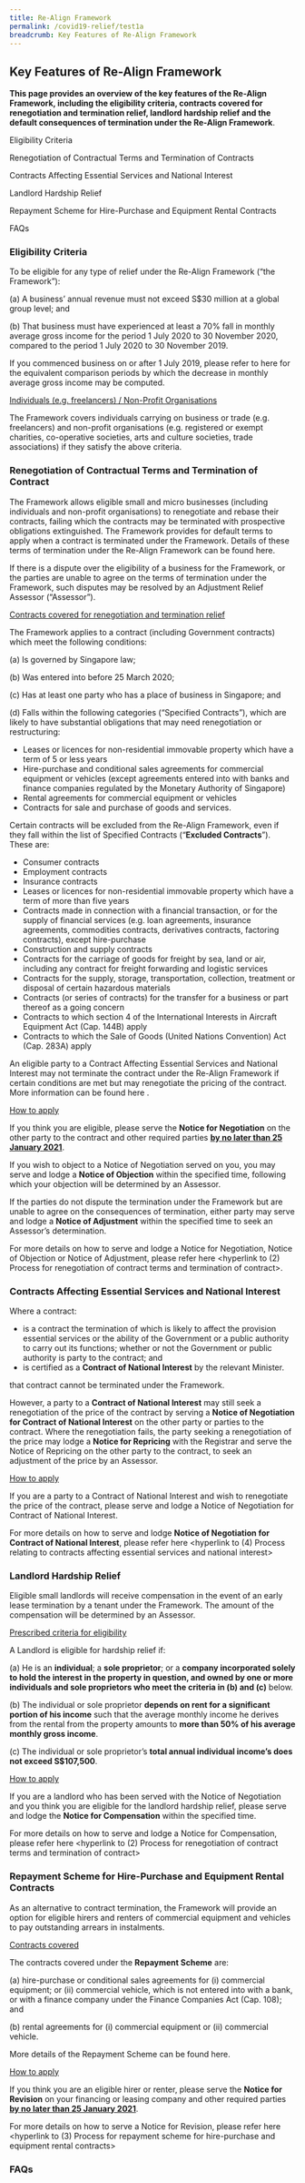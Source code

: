 ```yaml
---
title: Re-Align Framework
permalink: /covid19-relief/test1a
breadcrumb: Key Features of Re-Align Framework
---
```

## Key Features of Re-Align Framework ##

**This page provides an overview of the key features of the Re-Align Framework, including the eligibility criteria, contracts covered for renegotiation and termination relief, landlord hardship relief and the default consequences of termination under the Re-Align Framework**.

Eligibility Criteria <hyperlink> 
  
Renegotiation of Contractual Terms and Termination of Contracts <hyperlink> 
  
Contracts Affecting Essential Services and National Interest <hyperlink> 

Landlord Hardship Relief <hyperlink> 

Repayment Scheme for Hire-Purchase and Equipment Rental Contracts <hyperlink> 

FAQs <hyperlink> 
 
### Eligibility Criteria ###

To be eligible for any type of relief under the Re-Align Framework (“the Framework”):

(a) A business’ annual revenue must not exceed S$30 million at a global group level; and

(b) That business must have experienced at least a 70% fall in monthly average gross income for the period 1 July 2020 to 30 November 2020, compared to the period 1 July 2020 to 30 November 2019.

If you commenced business on or after 1 July 2019, please refer to here <hyperlink to PDF> for the equivalent comparison periods by which the decrease in monthly average gross income may be computed.

<u>Individuals (e.g. freelancers) / Non-Profit Organisations</u>

The Framework covers individuals carrying on business or trade (e.g. freelancers) and non-profit organisations (e.g. registered or exempt charities, co-operative societies, arts and culture societies, trade associations) if they satisfy the above criteria. 

### Renegotiation of Contractual Terms and Termination of Contract ###

The Framework allows eligible small and micro businesses (including individuals and non-profit organisations) to renegotiate and rebase their contracts, failing which the contracts may be terminated with prospective obligations extinguished. The Framework provides for default terms to apply when a contract is terminated under the Framework. Details of these terms of termination under the Re-Align Framework can be found here. <hyperlink to PDF of infographic>

If there is a dispute over the eligibility of a business for the Framework, or the parties are unable to agree on the terms of termination under the Framework, such disputes may be resolved by an Adjustment Relief Assessor (“Assessor”).  

<u>Contracts covered for renegotiation and termination relief</u>

The Framework applies to a contract (including Government contracts) which meet the following conditions:

(a) Is governed by Singapore law;

(b) Was entered into before 25 March 2020;

(c) Has at least one party who has a place of business in Singapore; and

(d) Falls within the following categories (“Specified Contracts”), which are likely to have substantial obligations that may need renegotiation or restructuring:

* Leases or licences for non-residential immovable property which have a term of 5 or less years
* Hire-purchase and conditional sales agreements for commercial equipment or vehicles (except agreements entered into with banks and finance companies regulated by the Monetary Authority of Singapore)
* Rental agreements for commercial equipment or vehicles
* Contracts for sale and purchase of goods and services.  

Certain contracts will be excluded from the Re-Align Framework, even if they fall within the list of Specified Contracts (“**Excluded Contracts**”). These are:

* Consumer contracts
* Employment contracts
* Insurance contracts
* Leases or licences for non-residential immovable property which have a term of more than five years
* Contracts made in connection with a financial transaction, or for the supply of financial services (e.g. loan agreements, insurance agreements, commodities contracts, derivatives contracts, factoring contracts), except hire-purchase
* Construction and supply contracts
* Contracts for the carriage of goods for freight by sea, land or air, including any contract for freight forwarding and logistic services
* Contracts for the supply, storage, transportation, collection, treatment or disposal of certain hazardous materials
* Contracts (or series of contracts) for the transfer for a business or part thereof as a going concern
* Contracts to which section 4 of the International Interests in Aircraft Equipment Act (Cap. 144B) apply
* Contracts to which the Sale of Goods (United Nations Convention) Act (Cap. 283A) apply 

An eligible party to a Contract Affecting Essential Services and National Interest may not terminate the contract under the Re-Align Framework if certain conditions are met but may renegotiate the pricing of the contract. More information can be found here <hyperlink to Contracts Affecting Essential Services and National Interest>.

<u>How to apply</u>

If you think you are eligible, please serve the **Notice for Negotiation** on the other party to the contract and other required parties **<u>by no later than 25 January 2021</u>**. 

If you wish to object to a Notice of Negotiation served on you, you may serve and lodge a **Notice of Objection** within the specified time, following which your objection will be determined by an Assessor. 

If the parties do not dispute the termination under the Framework but are unable to agree on the consequences of termination, either party may serve and lodge a **Notice of Adjustment** within the specified time to seek an Assessor’s determination. 

For more details on how to serve and lodge a Notice for Negotiation, Notice of Objection or Notice of Adjustment, please refer here <hyperlink to (2) Process for renegotiation of contract terms and termination of contract>.

### Contracts Affecting Essential Services and National Interest ###

Where a contract:

* is a contract the termination of which is likely to affect the provision essential services or the ability of the Government or a public authority to carry out its functions; whether or not the Government or public authority is party to the contract; and
* is certified as a **Contract of National Interest** by the relevant Minister.

that contract cannot be terminated under the Framework.

However, a party to a **Contract of National Interest** may still seek a renegotiation of the price of the contract by serving a **Notice of Negotiation for Contract of National Interest** on the other party or parties to the contract. Where the renegotiation fails, the party seeking a renegotiation of the price may lodge a **Notice for Repricing** with the Registrar and serve the Notice of Repricing on the other party to the contract, to seek an adjustment of the price by an Assessor. 

<u>How to apply</u>

If you are a party to a Contract of National Interest and wish to renegotiate the price of the contract, please serve and lodge a Notice of Negotiation for Contract of National Interest.

For more details on how to serve and lodge **Notice of Negotiation for Contract of National Interest**, please refer here <hyperlink to (4) Process relating to contracts affecting essential services and national interest>

### Landlord Hardship Relief ###

Eligible small landlords will receive compensation in the event of an early lease termination by a tenant under the Framework. The amount of the compensation will be determined by an Assessor.

<u>Prescribed criteria for eligibility</u>

A Landlord is eligible for hardship relief if:

(a) He is an **individual**; a **sole proprietor**; or a **company incorporated solely to hold the interest in the property in question, and owned by one or more individuals and sole proprietors who meet the criteria in (b) and (c)** below.

(b) The individual or sole proprietor **depends on rent for a significant portion of his income** such that the average monthly income he derives from the rental from the property amounts to **more than 50% of his average monthly gross income**.

(c) The individual or sole proprietor’s **total annual individual income’s does not exceed S$107,500**. 

<u>How to apply</u>

If you are a landlord who has been served with the Notice of Negotiation and you think you are eligible for the landlord hardship relief, please serve and lodge the **Notice for Compensation** within the specified time.

For more details on how to serve and lodge a Notice for Compensation, please refer here <hyperlink to (2) Process for renegotiation of contract terms and termination of contract>

### Repayment Scheme for Hire-Purchase and Equipment Rental Contracts ###

As an alternative to contract termination, the Framework will provide an option for eligible hirers and renters of commercial equipment and vehicles to pay outstanding arrears in instalments. 

<u>Contracts covered</u>

The contracts covered under the **Repayment Scheme** are:

(a) hire-purchase or conditional sales agreements for (i) commercial equipment; or (ii) commercial vehicle, which is not entered into with a bank, or with a finance company under the Finance Companies Act (Cap. 108); and

(b) rental agreements for (i) commercial equipment or (ii) commercial vehicle.

More details of the Repayment Scheme can be found here. <insert PDF document of Annex B of Press Release>
  
<u>How to apply</u>

If you think you are an eligible hirer or renter, please serve the **Notice for Revision** on your financing or leasing company and other required parties **<u>by no later than 25 January 2021</u>**. 

For more details on how to serve a Notice for Revision, please refer here <hyperlink to (3) Process for repayment scheme for hire-purchase and equipment rental contracts>

### FAQs ###

